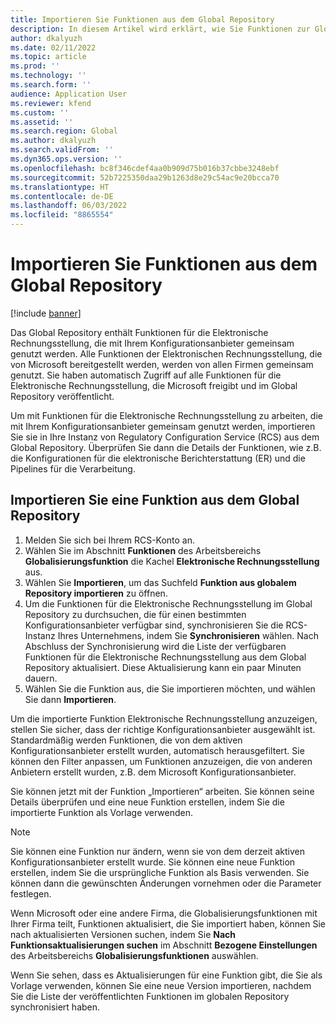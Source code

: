 ```yaml
---
title: Importieren Sie Funktionen aus dem Global Repository
description: In diesem Artikel wird erklärt, wie Sie Funktionen zur Globalisierung aus dem Global Repository importieren.
author: dkalyuzh
ms.date: 02/11/2022
ms.topic: article
ms.prod: ''
ms.technology: ''
ms.search.form: ''
audience: Application User
ms.reviewer: kfend
ms.custom: ''
ms.assetid: ''
ms.search.region: Global
ms.author: dkalyuzh
ms.search.validFrom: ''
ms.dyn365.ops.version: ''
ms.openlocfilehash: bc8f346cdef4aa0b909d75b016b37cbbe3248ebf
ms.sourcegitcommit: 52b7225350daa29b1263d8e29c54ac9e20bcca70
ms.translationtype: HT
ms.contentlocale: de-DE
ms.lasthandoff: 06/03/2022
ms.locfileid: "8865554"
---
```

# <a name="import-features-from-the-global-repository"></a>Importieren Sie Funktionen aus dem Global Repository

[!include [banner](../includes/banner.md)]

Das Global Repository enthält Funktionen für die Elektronische Rechnungsstellung, die mit Ihrem Konfigurationsanbieter gemeinsam genutzt werden. Alle Funktionen der Elektronischen Rechnungsstellung, die von Microsoft bereitgestellt werden, werden von allen Firmen gemeinsam genutzt. Sie haben automatisch Zugriff auf alle Funktionen für die Elektronische Rechnungsstellung, die Microsoft freigibt und im Global Repository veröffentlicht.

Um mit Funktionen für die Elektronische Rechnungsstellung zu arbeiten, die mit Ihrem Konfigurationsanbieter gemeinsam genutzt werden, importieren Sie sie in Ihre Instanz von Regulatory Configuration Service (RCS) aus dem Global Repository. Überprüfen Sie dann die Details der Funktionen, wie z.B. die Konfigurationen für die elektronische Berichterstattung (ER) und die Pipelines für die Verarbeitung.

## <a name="import-a-feature-from-the-global-repository"></a>Importieren Sie eine Funktion aus dem Global Repository

1. Melden Sie sich bei Ihrem RCS-Konto an.
2. Wählen Sie im Abschnitt **Funktionen** des Arbeitsbereichs **Globalisierungsfunktion** die Kachel **Elektronische Rechnungsstellung** aus.
3. Wählen Sie **Importieren**, um das Suchfeld **Funktion aus globalem Repository importieren** zu öffnen.
4. Um die Funktionen für die Elektronische Rechnungsstellung im Global Repository zu durchsuchen, die für einen bestimmten Konfigurationsanbieter verfügbar sind, synchronisieren Sie die RCS-Instanz Ihres Unternehmens, indem Sie **Synchronisieren** wählen. Nach Abschluss der Synchronisierung wird die Liste der verfügbaren Funktionen für die Elektronische Rechnungsstellung aus dem Global Repository aktualisiert. Diese Aktualisierung kann ein paar Minuten dauern.
5. Wählen Sie die Funktion aus, die Sie importieren möchten, und wählen Sie dann **Importieren**.

Um die importierte Funktion Elektronische Rechnungsstellung anzuzeigen, stellen Sie sicher, dass der richtige Konfigurationsanbieter ausgewählt ist. Standardmäßig werden Funktionen, die von dem aktiven Konfigurationsanbieter erstellt wurden, automatisch herausgefiltert. Sie können den Filter anpassen, um Funktionen anzuzeigen, die von anderen Anbietern erstellt wurden, z.B. dem Microsoft Konfigurationsanbieter.

Sie können jetzt mit der Funktion „Importieren“ arbeiten. Sie können seine Details überprüfen und eine neue Funktion erstellen, indem Sie die importierte Funktion als Vorlage verwenden.

> [!NOTE]
> Sie können eine Funktion nur ändern, wenn sie von dem derzeit aktiven Konfigurationsanbieter erstellt wurde. Sie können eine neue Funktion erstellen, indem Sie die ursprüngliche Funktion als Basis verwenden. Sie können dann die gewünschten Änderungen vornehmen oder die Parameter festlegen.

Wenn Microsoft oder eine andere Firma, die Globalisierungsfunktionen mit Ihrer Firma teilt, Funktionen aktualisiert, die Sie importiert haben, können Sie nach aktualisierten Versionen suchen, indem Sie **Nach Funktionsaktualisierungen suchen** im Abschnitt **Bezogene Einstellungen** des Arbeitsbereichs **Globalisierungsfunktionen** auswählen.

Wenn Sie sehen, dass es Aktualisierungen für eine Funktion gibt, die Sie als Vorlage verwenden, können Sie eine neue Version importieren, nachdem Sie die Liste der veröffentlichten Funktionen im globalen Repository synchronisiert haben.
